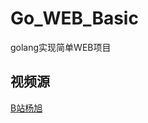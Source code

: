 # Go_WEB_Basic
golang实现简单WEB项目

## 视频源 
[B站杨旭](https://www.bilibili.com/video/BV1Xv411k7Xn?spm_id_from=333.788.videopod.episodes&vd_source=a148958636ba1baf41a3c3e3b43bfcc1)
